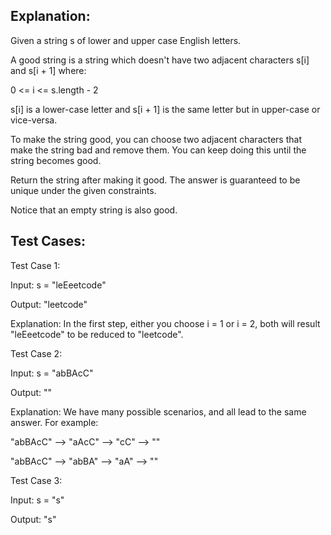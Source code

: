 ## Explanation:

Given a string s of lower and upper case English letters.

A good string is a string which doesn't have two adjacent characters s[i] and s[i + 1] where:

0 <= i <= s.length - 2

s[i] is a lower-case letter and s[i + 1] is the same letter but in upper-case or vice-versa.

To make the string good, you can choose two adjacent characters that make the string bad and remove them. You can keep doing this until the string becomes good.

Return the string after making it good. The answer is guaranteed to be unique under the given constraints.

Notice that an empty string is also good.

 
## Test Cases:


Test Case 1:

Input: s = "leEeetcode"

Output: "leetcode"

Explanation: In the first step, either you choose i = 1 or i = 2, both will result "leEeetcode" to be reduced to "leetcode".


Test Case 2:

Input: s = "abBAcC"

Output: ""

Explanation: We have many possible scenarios, and all lead to the same answer. For example:

"abBAcC" --> "aAcC" --> "cC" --> ""

"abBAcC" --> "abBA" --> "aA" --> ""


Test Case 3:

Input: s = "s"

Output: "s"
